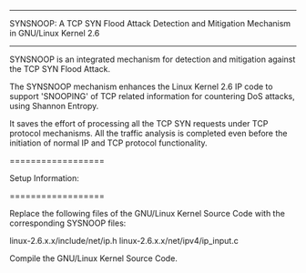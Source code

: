 *******************************************************************************************
SYNSNOOP: A TCP SYN Flood Attack Detection and Mitigation Mechanism in GNU/Linux Kernel 2.6
*******************************************************************************************


SYNSNOOP is an integrated mechanism for detection and mitigation against the TCP SYN Flood 
Attack. 

The SYNSNOOP mechanism enhances the Linux Kernel 2.6 IP code to support 'SNOOPING' of TCP 
related information for countering DoS attacks, using Shannon Entropy.

It saves the effort of processing all the TCP SYN requests under TCP protocol mechanisms. 
All the traffic analysis is completed even before the initiation of normal IP and TCP 
protocol functionality. 

==================

Setup Information:

==================

Replace the following files of the GNU/Linux Kernel Source Code with the corresponding 
SYSNOOP files:

linux-2.6.x.x/include/net/ip.h
linux-2.6.x.x/net/ipv4/ip_input.c

Compile the GNU/Linux Kernel Source Code.



